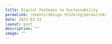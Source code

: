 ```yaml
---
title: Digital Pathways to Sustainability
permalink: /events/design-thinking/permalink/
date: 2023-03-22
layout: post
description: ""
image: ""
---
```

